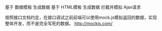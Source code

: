 基于 数据模板 生成数据
基于 HTML模板 生成数据
拦截并模拟 Ajax请求

按照接口文档约定，在接口调试之前前端可以使用mock.js模拟返回的数据，实现整体开发，而不是完全写死的数据。
http://mockjs.com/

